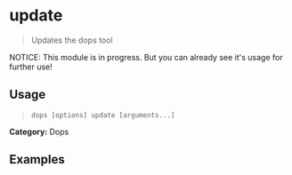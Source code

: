 # update

> Updates the dops tool

NOTICE: This module is in progress. But you can already see it's usage for further use!

## Usage

> `dops [options] update [arguments...]`

**Category:** Dops  
## Examples

